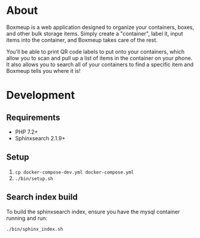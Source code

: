 # About
Boxmeup is a web application designed to organize your containers, boxes, and
other bulk storage items.  Simply create a "container", label it, input items into
the container, and Boxmeup takes care of the rest.

You'll be able to print QR code labels to put onto your containers, which allow
you to scan and pull up a list of items in the container on your phone.  It also
allows you to search all of your containers to find a specific item and Boxmeup
tells you where it is!

# Development

## Requirements

* PHP 7.2+
* Sphinxsearch 2.1.9+

## Setup

1. `cp docker-compose-dev.yml docker-compose.yml`
1. `./bin/setup.sh`

## Search index build

To build the sphinxsearch index, ensure you have the mysql container running and run:

```
./bin/sphinx_index.sh
```
